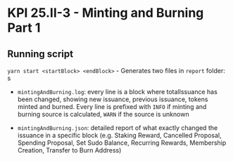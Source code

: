 # KPI 25.II-3 - Minting and Burning Part 1

## Running script
`yarn start <startBlock> <endBlock>` - Generates two files in `report` folder: s
 - `mintingAndBurning.log`: every line is a block where totalIssuance has been changed, showing new issuance, previous issuance, tokens minted and burned. Every line is prefixed with `INFO` if minting and burning source is calculated, `WARN` if the source is unknown

 - `mintingAndBurning.json`: detailed report of what exactly changed the issuance in a specific block (e.g. Staking Reward, Cancelled Proposal, Spending Proposal, Set Sudo Balance, Recurring Rewards, Membership Creation, Transfer to Burn Address)